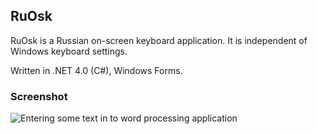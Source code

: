 ## RuOsk ##

RuOsk is a Russian on-screen keyboard application. It is independent of Windows keyboard settings.

Written in .NET 4.0 (C#), Windows Forms.

### Screenshot ###

![Entering some text in to word processing application](http://if.pw.edu.pl/~ludwik/RuOsk_2.1.png)